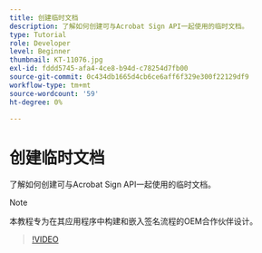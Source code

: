 ```yaml
---
title: 创建临时文档
description: 了解如何创建可与Acrobat Sign API一起使用的临时文档。
type: Tutorial
role: Developer
level: Beginner
thumbnail: KT-11076.jpg
exl-id: fddd5745-afa4-4ce8-b94d-c78254d7fb00
source-git-commit: 0c434db1665d4cb6ce6aff6f329e300f22129df9
workflow-type: tm+mt
source-wordcount: '59'
ht-degree: 0%

---
```


# 创建临时文档

了解如何创建可与Acrobat Sign API一起使用的临时文档。

>[!NOTE]
>
>本教程专为在其应用程序中构建和嵌入签名流程的OEM合作伙伴设计。

>[!VIDEO](https://video.tv.adobe.com/v/347351?hidetitle=true)
